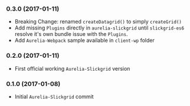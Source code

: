 ### 0.3.0 (2017-01-11)

* Breaking Change: renamed `createDatagrid()` to simply `createGrid()`
* Add missing `Plugins` directly in `aurelia-slickgrid` until `slickgrid-es6` resolve it's own bundle issue with the `Plugins`.
* Add `Aurelia-Webpack` sample available in `client-wp` folder


### 0.2.0 (2017-01-11)

* First official working `Aurelia-Slickgrid` version


### 0.1.0 (2017-01-08)

* Initial `Aurelia-Slickgrid` commit
